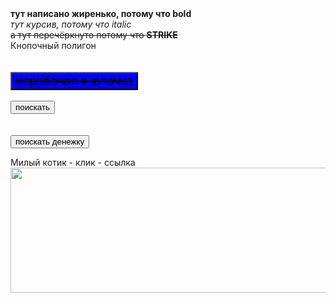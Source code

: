 <html>
<b>тут написано жиренько, потому что bold</b> <br>
<i>тут курсив, потому что italic</i><br>
<strike>а тут перечёркнуто потому что <b>STRIKE</b> </strike><br>
Кнопочный полигон <br> <br> <br>
<div> 
<button id="badbutton">  <strike>нерабочая кнопочка</strike> </button> <br> <br>
<button id="yandex" onclick="window.location.href='http://www.ya.ru';"> поискать 
</button> <br><br><br>
<button onclick="window.location.href='http://www.hh.ru';"> поискать денежку </button>
</div>



Милый котик - клик - ссылка<br>
<a href="https://nailsrussia.github.io/">
<img src="https://i.pinimg.com/736x/e8/8f/30/e88f3028afe762960b7a2c11837b34d1.jpg" width="600" height="200" width="600">
</a>


<style>
  #yandex{
    font-size: 10px
    background-color:yellow;
  }
#badbutton {

  font-size: 20px;
  background-color: blue;
}
</style>

</html>
